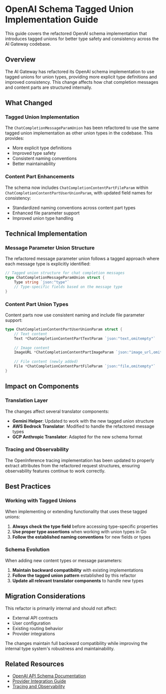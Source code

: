 # OpenAI Schema Tagged Union Implementation Guide

This guide covers the refactored OpenAI schema implementation that introduces tagged unions for better type safety and consistency across the AI Gateway codebase.

## Overview

The AI Gateway has refactored its OpenAI schema implementation to use tagged unions for union types, providing more explicit type definitions and improved consistency. This change affects how chat completion messages and content parts are structured internally.

## What Changed

### Tagged Union Implementation

The `ChatCompletionMessageParamUnion` has been refactored to use the same tagged union implementation as other union types in the codebase. This provides:

- More explicit type definitions
- Improved type safety
- Consistent naming conventions
- Better maintainability

### Content Part Enhancements

The schema now includes `ChatCompletionContentPartFileParam` within `ChatCompletionContentPartUserUnionParam`, with updated field names for consistency:

- Standardized naming conventions across content part types
- Enhanced file parameter support
- Improved union type handling

## Technical Implementation

### Message Parameter Union Structure

The refactored message parameter union follows a tagged approach where each message type is explicitly identified:

```go
// Tagged union structure for chat completion messages
type ChatCompletionMessageParamUnion struct {
    Type string `json:"type"`
    // Type-specific fields based on the message type
}
```

### Content Part Union Types

Content parts now use consistent naming and include file parameter support:

```go
type ChatCompletionContentPartUserUnionParam struct {
    // Text content
    Text *ChatCompletionContentPartTextParam `json:"text,omitempty"`
    
    // Image content
    ImageURL *ChatCompletionContentPartImageParam `json:"image_url,omitempty"`
    
    // File content (newly added)
    File *ChatCompletionContentPartFileParam `json:"file,omitempty"`
}
```

## Impact on Components

### Translation Layer

The changes affect several translator components:

- **Gemini Helper**: Updated to work with the new tagged union structure
- **AWS Bedrock Translator**: Modified to handle the refactored message types
- **GCP Anthropic Translator**: Adapted for the new schema format

### Tracing and Observability

The OpenInference tracing implementation has been updated to properly extract attributes from the refactored request structures, ensuring observability features continue to work correctly.

## Best Practices

### Working with Tagged Unions

When implementing or extending functionality that uses these tagged unions:

1. **Always check the type field** before accessing type-specific properties
2. **Use proper type assertions** when working with union types in Go
3. **Follow the established naming conventions** for new fields or types

### Schema Evolution

When adding new content types or message parameters:

1. **Maintain backward compatibility** with existing implementations
2. **Follow the tagged union pattern** established by this refactor
3. **Update all relevant translator components** to handle new types

## Migration Considerations

This refactor is primarily internal and should not affect:

- External API contracts
- User configuration
- Existing routing behavior
- Provider integrations

The changes maintain full backward compatibility while improving the internal type system's robustness and maintainability.

## Related Resources

- [OpenAI API Schema Documentation](../api/api.mdx)
- [Provider Integration Guide](../capabilities/llm-integrations/connect-providers.md)
- [Tracing and Observability](../capabilities/observability/tracing.md)